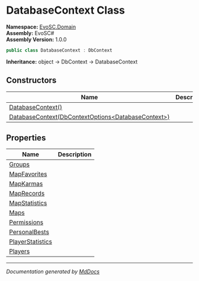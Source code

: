 ﻿<!--  
  <auto-generated>   
    The contents of this file were generated by a tool.  
    Changes to this file may be list if the file is regenerated  
  </auto-generated>   
-->

# DatabaseContext Class

**Namespace:** [EvoSC.Domain](../index.md)  
**Assembly:** EvoSC\#  
**Assembly Version:** 1.0.0

```csharp
public class DatabaseContext : DbContext
```

**Inheritance:** object → DbContext → DatabaseContext

## Constructors

| Name                                                                                                                         | Description |
| ---------------------------------------------------------------------------------------------------------------------------- | ----------- |
| [DatabaseContext()](constructors/index.md#databasecontext)                                                                   |             |
| [DatabaseContext(DbContextOptions\<DatabaseContext\>)](constructors/index.md#databasecontextdbcontextoptionsdatabasecontext) |             |

## Properties

| Name                                               | Description |
| -------------------------------------------------- | ----------- |
| [Groups](properties/Groups.md)                     |             |
| [MapFavorites](properties/MapFavorites.md)         |             |
| [MapKarmas](properties/MapKarmas.md)               |             |
| [MapRecords](properties/MapRecords.md)             |             |
| [MapStatistics](properties/MapStatistics.md)       |             |
| [Maps](properties/Maps.md)                         |             |
| [Permissions](properties/Permissions.md)           |             |
| [PersonalBests](properties/PersonalBests.md)       |             |
| [PlayerStatistics](properties/PlayerStatistics.md) |             |
| [Players](properties/Players.md)                   |             |

___

*Documentation generated by [MdDocs](https://github.com/ap0llo/mddocs)*
